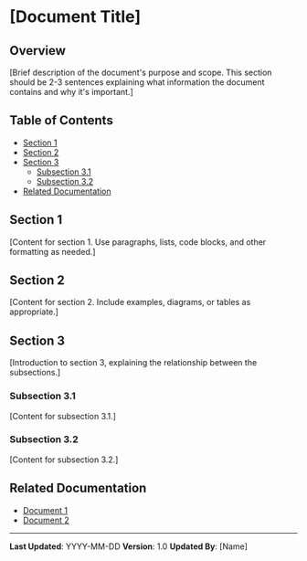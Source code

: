# [Document Title]

## Overview

[Brief description of the document's purpose and scope. This section should be 2-3 sentences explaining what information the document contains and why it's important.]

## Table of Contents

- [Section 1](#section-1)
- [Section 2](#section-2)
- [Section 3](#section-3)
  - [Subsection 3.1](#subsection-31)
  - [Subsection 3.2](#subsection-32)
- [Related Documentation](#related-documentation)

## Section 1

[Content for section 1. Use paragraphs, lists, code blocks, and other formatting as needed.]

## Section 2

[Content for section 2. Include examples, diagrams, or tables as appropriate.]

## Section 3

[Introduction to section 3, explaining the relationship between the subsections.]

### Subsection 3.1

[Content for subsection 3.1.]

### Subsection 3.2

[Content for subsection 3.2.]

## Related Documentation

- [Document 1](./path/to/document-1.md)
- [Document 2](./path/to/document-2.md)

---

**Last Updated**: YYYY-MM-DD
**Version**: 1.0
**Updated By**: [Name]
